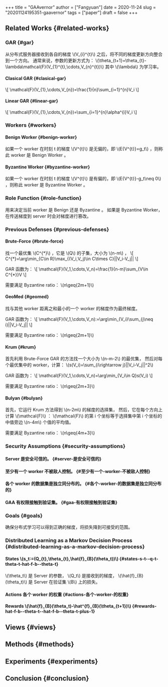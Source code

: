 +++
title = "GAAvernor"
author = ["Fangyuan"]
date = 2020-11-24
slug = "20201124195351-gaavernor"
tags = ["paper"]
draft = false
+++

## Related Works {#related-works}


### GAR {#gar}

从分布式服务器接收到各自的梯度 \\(V\_{i}^{t}\\) 之后，将不同的梯度更新方向整合到一个方向。
通常来说，参数的更新方式为：
\\(\theta\_{t+1}=\theta\_{t}-\lambda\mathcal{F}(V\_{1}^{t},\cdots,V\_{n}^{t})\\)
其中 \\(\lambda\\) 为学习率。


#### Clasical GAR {#clasical-gar}

\\[
\mathcal{F}(V\_{1},\cdots,V\_{n})=\frac{1}{n}\sum\_{i=1}^{n}V\_i
\\]


#### Linear GAR {#linear-gar}

\\[
\mathcal{F}(V\_{1},\cdots,V\_{n})=\sum\_{i=1}^{n}\alpha^{i}V\_i
\\]


### Workers {#workers}


#### Benign Worker {#benign-worker}

如果一个 worker 在时刻 t 的梯度 \\(V^{t}\\) 是无偏的，即
\\(E{V^{t}}=g\_t\\) ，则称此 worker 是 Benign Worker 。


#### Byzantine Worker {#byzantine-worker}

如果一个 worker 在时刻 t 的梯度 \\(V^{t}\\) 是有偏的，即
\\(E{V^{t}}-g\_t\neq 0\\) ，则称此 worker 是 Byzantine Worker 。


### Role Function {#role-function}

用来决定当前 worker 是 Benign 还是 Byzantine 。
如果是 Byzantine Worker，在传送梯度到 server 时会对梯度进行篡改。


### Previous Defenses {#previous-defenses}


#### Brute-Force {#brute-force}

找一个最优集 \\(C^{\*}\\) ，它是 \\(Q\\) 的子集，大小为 \\(n-m\\) ，
\\[
C^{\*}=\arg\min\_{C\in R}\max\_{(V\_i,V\_j)\in C\times C}||V\_i-V\_j||
\\]

GAR 函数为：
\\[
\mathcal{F}(V\_1,\cdots,V\_n)=\frac{1}{n-m}\sum\_{V\in C^{\*}}V
\\]

需要满足 Byzantine ratio： \\(n\geq{2m+1}\\)


#### GeoMed {#geomed}

找与其他 worker 距离之和最小的一个 worker 的梯度作为最终梯度。

GAR 函数为：
\\[
\mathcal{F}(V\_1,\cdots,V\_n):=\arg\min\_{V\_i}\sum\_{j\neq i}||V\_i-V\_j||
\\]

需要满足 Byzantine ratio： \\(n\geq{2m+1}\\)


#### Krum {#krum}

首先利用 Brute-Force GAR 的方法找一个大小为 \\(n-m-2\\) 的最优集，
然后对每个最优集中的 worker，计算：
\\(s(V\_i)=\sum\_{i\rightarrow j}||V\_i-V\_j||^2\\)

GAR 函数为：
\\[
\mathcal{F}(V\_1,\cdots,V\_n)=\arg\min\_{V\_i\in Q}s(V\_i)
\\]

需要满足 Byzantine ratio： \\(n\geq{2m+3}\\)


#### Bulyan {#bulyan}

首先，它运行 Krum 方法得到 \\(n-2m\\) 的梯度的选择集，
然后，它在每个方向上计算 \\(\mathcal{F}\\) ：
\\(\mathcal{F}\\) 的第 i 个坐标等于选择集中第 i 个坐标的中值旁边 \\(n-4m\\) 个值的平均值。

需要满足 Byzantine ratio： \\(n\geq{4m+3}\\)


### Security Assumptions {#security-assumptions}


#### Server 是安全可信的。 {#server-是安全可信的}


#### 至少有一个 worker 不被敌人控制。 {#至少有一个-worker-不被敌人控制}


#### 各个 worker 的数据集是独立同分布的。 {#各个-worker-的数据集是独立同分布的}


#### GAA 有权限接触到验证集。 {#gaa-有权限接触到验证集}


### Goals {#goals}

确保分布式学习可以得到正确的梯度，将损失降到可接受的范围。


### Distributed Learning as a Markov Decision Process {#distributed-learning-as-a-markov-decision-process}


#### States \\(s\_t:=(Q\_{t},\theta\_{t},\hat{f}\_{B}(\theta\_t))\\) {#states-s-t--q-t-theta-t-hat-f-b--theta-t}

\\(\theta\_t\\) 是 Server 的参数， \\(Q\_t\\) 是接收到的梯度，
 \\(\hat{f}\_{B}(\theta\_t)\\) 是 Server 在验证集 \\(B\\) 上的损失。


#### Actions 各个 worker 的权重 {#actions-各个-worker-的权重}


#### Rewards \\(\hat{f}\_{B}(\theta\_t)-\hat^{f}\_{B}(\theta\_{t+1})\\) {#rewards-hat-f-b--theta-t--hat-f-b--theta-t-plus-1}


## Views {#views}


## Methods {#methods}


## Experiments {#experiments}


## Conclusion {#conclusion}
